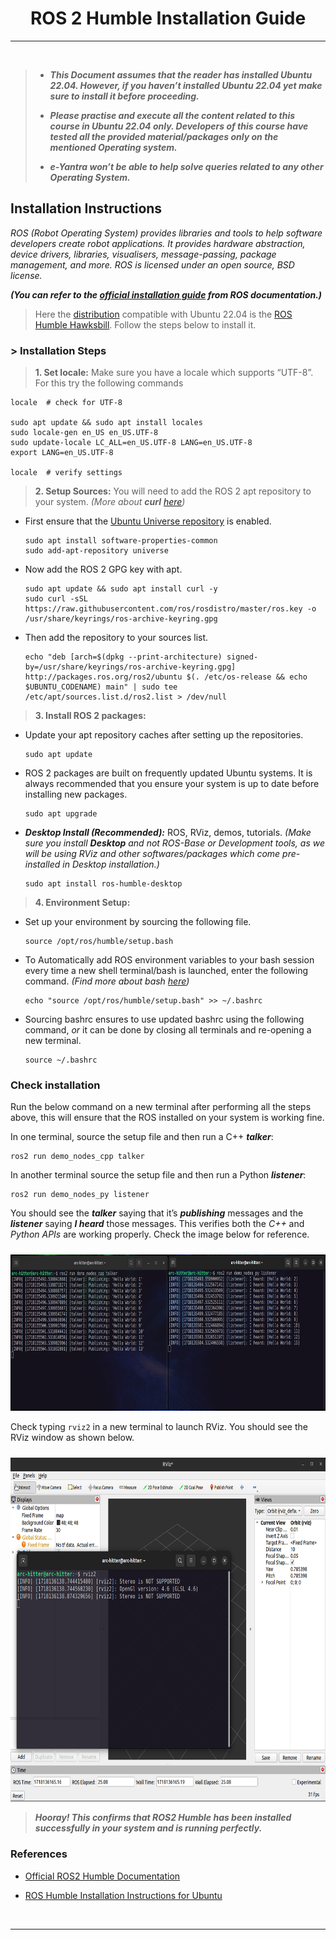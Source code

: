 <!-- <center><img src="http://mooc.e-yantra.org/img/eYantra_logo.svg" alt="e-yantra_logo" style="scale:75%;" /></center> -->

<style>
.back{
	position: fixed;
	width: 250px;
	height: 250px;
	top: 50%;
	left: 50%;
    margin-top: auto; 
    margin-left: auto; 
	opacity: 0.15;
    z-index: -1;
	}
</style>
<!-- <img src="http://mooc.e-yantra.org/img/EyantraLogoMini.png" class="back"> -->

<center>
    <h1>ROS 2 Humble Installation Guide</h1>
</center>

---

</br>

> * ***This Document assumes that the reader has installed Ubuntu 22.04. However, if you haven’t installed Ubuntu 22.04 yet make sure to install it before proceeding.***
>
> * ***Please practise and execute all the content related to this course in Ubuntu 22.04 only. Developers of this course have tested all the provided material/packages only on the mentioned Operating system.***
>
> * ***e-Yantra won’t be able to help solve queries related to any other Operating System.***


## Installation Instructions

_ROS (Robot Operating System) provides libraries and tools to help software developers create robot applications. It provides hardware abstraction, device drivers, libraries, visualisers, message-passing, package management, and more. ROS is licensed under an open source, BSD license._

***(You can refer to the [official installation guide](https://docs.ros.org/en/humble/Installation/Ubuntu-Install-Debians.html) from ROS documentation.)***

> Here the [distribution](https://docs.ros.org/en/rolling/Releases.html) compatible with Ubuntu 22.04 is the [ROS Humble Hawksbill](http://docs.ros.org/en/humble/). Follow the steps below to install it.


### > Installation Steps

> **1. Set locale:** Make sure you have a locale which supports “UTF-8”. For this try the following commands
    
    locale  # check for UTF-8

    sudo apt update && sudo apt install locales
    sudo locale-gen en_US en_US.UTF-8
    sudo update-locale LC_ALL=en_US.UTF-8 LANG=en_US.UTF-8
    export LANG=en_US.UTF-8
    
    locale  # verify settings

> **2. Setup Sources:** You will need to add the ROS 2 apt repository to your system. *(More about **curl** [here](https://curl.se/))*
- First ensure that the [Ubuntu Universe repository](https://help.ubuntu.com/community/Repositories/Ubuntu) is enabled.
    ```
    sudo apt install software-properties-common
    sudo add-apt-repository universe
    ```
- Now add the ROS 2 GPG key with apt.
    ```
    sudo apt update && sudo apt install curl -y
    sudo curl -sSL https://raw.githubusercontent.com/ros/rosdistro/master/ros.key -o /usr/share/keyrings/ros-archive-keyring.gpg
    ```
- Then add the repository to your sources list.
    ```
    echo "deb [arch=$(dpkg --print-architecture) signed-by=/usr/share/keyrings/ros-archive-keyring.gpg] http://packages.ros.org/ros2/ubuntu $(. /etc/os-release && echo $UBUNTU_CODENAME) main" | sudo tee /etc/apt/sources.list.d/ros2.list > /dev/null
    ```

> **3. Install ROS 2 packages:** 
- Update your apt repository caches after setting up the repositories.
    ```
    sudo apt update
    ```
- ROS 2 packages are built on frequently updated Ubuntu systems. It is always recommended that you ensure your system is up to date before installing new packages.
    ```
    sudo apt upgrade
    ```
- ***Desktop Install (Recommended):*** ROS, RViz, demos, tutorials.
*(Make sure you install **Desktop** and not *ROS-Base* or *Development tools*, as we will be using *RViz* and other softwares/packages which come pre-installed in Desktop installation.)*
    ```
    sudo apt install ros-humble-desktop
    ```

> **4. Environment Setup:**
- Set up your environment by sourcing the following file.
    ```
    source /opt/ros/humble/setup.bash
    ```
- To Automatically add ROS environment variables to your bash session every time a new shell terminal/bash is launched, enter the following command. *(Find more about bash [here](https://www.gnu.org/software/bash/manual/html_node/What-is-Bash_003f.html))*
    ```
    echo "source /opt/ros/humble/setup.bash" >> ~/.bashrc
    ```
- Sourcing bashrc ensures to use updated bashrc using the following command, *or* it can be done by closing all terminals and re-opening a new terminal.
    ```
    source ~/.bashrc
    ```

### Check installation
Run the below command on a new terminal after performing all the steps above, this will ensure that the ROS installed on your system is working fine.

In one terminal, source the setup file and then run a C++ ***talker***:
```
ros2 run demo_nodes_cpp talker
```

In another terminal source the setup file and then run a Python ***listener***:
```
ros2 run demo_nodes_py listener
```

You should see the ***talker*** saying that it’s ***publishing*** messages and the ***listener*** saying ***I heard*** those messages. This verifies both the *C++* and *Python APIs* are working properly. Check the image below for reference.

<img style="margin-top: 10px;" height="250px" src="resources/ros2_test.png">

Check typing `rviz2` in a new terminal to launch RViz. You should see the RViz window as shown below.

<img style="margin-top: 10px;" height="550px" src="resources/rviz2.png">

</br>

> ***Hooray! This confirms that ROS2 Humble has been installed successfully in your system and is running perfectly.***

### References

* [Official ROS2 Humble Documentation](https://docs.ros.org/en/humble/index.html)

* [ROS Humble Installation Instructions for Ubuntu](https://docs.ros.org/en/humble/Installation/Ubuntu-Install-Debians.html)

</br>

---